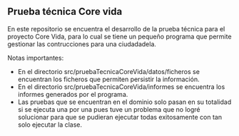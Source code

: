 ## Prueba técnica Core vida

En este repositorio se encuentra el desarrollo de la prueba técnica para el proyecto Core Vida, para lo cual se tiene un pequeño programa que permite gestionar las contrucciones para una ciudadadela.

Notas importantes:

* En el directorio src/pruebaTecnicaCoreVida/datos/ficheros se encuentran los ficheros que permiten persistir la información.
* En el directorio src/pruebaTecnicaCoreVida/informes se encuentra los informes generados por el programa.
* Las pruebas que se encuentran en el dominio solo pasan en su totalidad si se ejecuta una por una pues tuve un problema que no logré solucionar para que se pudieran ejecutar todas exitosamente con tan solo ejecutar la clase.

